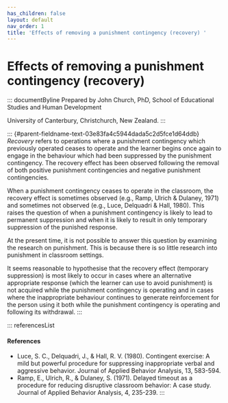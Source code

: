 ```yaml
---
has_children: false
layout: default
nav_order: 1
title: 'Effects of removing a punishment contingency (recovery) '
---
```

# Effects of removing a punishment contingency (recovery) 


::: documentByline
Prepared by John Church, PhD, School of Educational Studies and Human
Development

University of Canterbury, Christchurch, New Zealand.
:::

::: {#parent-fieldname-text-03e83fa4c5944dada5c2d5fce1d64ddb}
*Recovery* refers to operations where a punishment contingency which
previously operated ceases to operate and the learner begins once again
to engage in the behaviour which had been suppressed by the punishment
contingency. The recovery effect has been observed following the removal
of both positive punishment contingencies and negative punishment
contingencies.

When a punishment contingency ceases to operate in the classroom, the
recovery effect is sometimes observed (e.g., Ramp, Ulrich & Dulaney,
1971) and sometimes not observed (e.g., Luce, Delquadri & Hall, 1980).
This raises the question of when a punishment contingency is likely to
lead to permanent suppression and when it is likely to result in only
temporary suppression of the punished response.

At the present time, it is not possible to answer this question by
examining the research on punishment. This is because there is so little
research into punishment in classroom settings.

It seems reasonable to hypothesise that the recovery effect (temporary
suppression) is most likely to occur in cases where an alternative
appropriate response (which the learner can use to avoid punishment) is
not acquired while the punishment contingency is operating and in cases
where the inappropriate behaviour continues to generate reinforcement
for the person using it both while the punishment contingency is
operating and following its withdrawal.
:::

::: referencesList
#### References

-   Luce, S. C., Delquadri, J., & Hall, R. V. (1980). Contingent
    exercise: A mild but powerful procedure for suppressing
    inappropriate verbal and aggressive behavior. Journal of Applied
    Behavior Analysis, 13, 583-594.
-   Ramp, E., Ulrich, R., & Dulaney, S. (1971). Delayed timeout as a
    procedure for reducing disruptive classroom behavior: A case study.
    Journal of Applied Behavior Analysis, 4, 235-239.
:::
